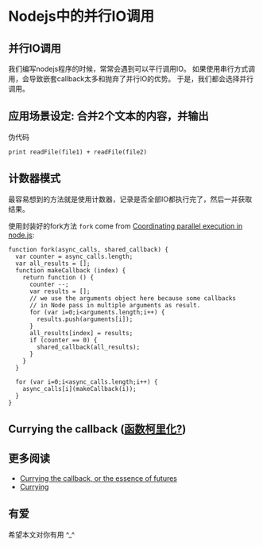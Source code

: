 # Nodejs中的并行IO调用

## 并行IO调用

我们编写nodejs程序的时候，常常会遇到可以平行调用IO。
如果使用串行方式调用，会导致嵌套callback太多和抛弃了并行IO的优势。
于是，我们都会选择并行调用。

## 应用场景设定: 合并2个文本的内容，并输出

伪代码

    print readFile(file1) + readFile(file2)

## 计数器模式

最容易想到的方法就是使用计数器，记录是否全部IO都执行完了，然后一并获取结果。

使用封装好的fork方法
`fork` come from [Coordinating parallel execution in node.js](http://stackoverflow.com/questions/4631774/coordinating-parallel-execution-in-node-js):

    function fork(async_calls, shared_callback) {
      var counter = async_calls.length;
      var all_results = [];
      function makeCallback (index) {
        return function () {
          counter --;
          var results = [];
          // we use the arguments object here because some callbacks 
          // in Node pass in multiple arguments as result.
          for (var i=0;i<arguments.length;i++) {
            results.push(arguments[i]);
          }
          all_results[index] = results;
          if (counter == 0) {
            shared_callback(all_results);
          }
        }
      }
    
      for (var i=0;i<async_calls.length;i++) {
        async_calls[i](makeCallback(i));
      }
    }



## Currying the callback ([函数柯里化?](http://dict.youdao.com/search?q=currying&keyfrom=smartresult.dict#q%3Dcurrying%26keyfrom%3Dsmartresult.dict))

## 更多阅读

* [Currying the callback, or the essence of futures](http://bjouhier.wordpress.com/2011/04/04/currying-the-callback-or-the-essence-of-futures/)
* [Currying](http://en.wikipedia.org/wiki/Currying)

## 有爱

希望本文对你有用 ^_^